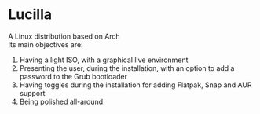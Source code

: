 # Lucilla

A Linux distribution based on Arch\
Its main objectives are:
1. Having a light ISO, with a graphical live environment
2. Presenting the user, during the installation, with an option to add a password to the Grub bootloader
3. Having toggles during the installation for adding Flatpak, Snap and AUR support
4. Being polished all-around
